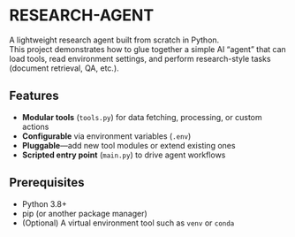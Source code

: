 # RESEARCH-AGENT

A lightweight research agent built from scratch in Python.  
This project demonstrates how to glue together a simple AI “agent” that can load tools, read environment settings, and perform research-style tasks (document retrieval, QA, etc.).

## Features

- **Modular tools** (`tools.py`) for data fetching, processing, or custom actions  
- **Configurable** via environment variables (`.env`)  
- **Pluggable**—add new tool modules or extend existing ones  
- **Scripted entry point** (`main.py`) to drive agent workflows  

## Prerequisites

- Python 3.8+  
- pip (or another package manager)  
- (Optional) A virtual environment tool such as `venv` or `conda`

